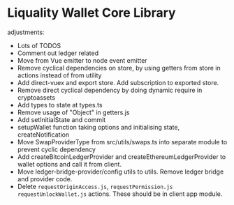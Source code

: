 # Liquality Wallet Core Library

adjustments:

- Lots of TODOS
- Comment out ledger related
- Move from Vue emitter to node event emitter
- Remove cyclical dependencies on store, by using getters from store in actions instead of from utility
- Add direct-vuex and export store. Add subscription to exported store.
- Remove direct cyclical dependency by doing dynamic require in cryptoassets
- Add types to state at types.ts
- Remove usage of "Object" in getters.js
- Add setInitialState and commit 
- setupWallet function taking options and initialising state, createNotification
- Move SwapProviderType from  src/utils/swaps.ts into separate module to prevent cyclic dependency
- Add createBitcoinLedgerProvider and createEthereumLedgerProvider to wallet options and call it from client.
- Move ledger-bridge-provider/config utils to utils. Remove ledger bridge and provider code. 
- Delete `requestOriginAccess.js`, `requestPermission.js` `requestUnlockWallet.js` actions. These should be in client app module.